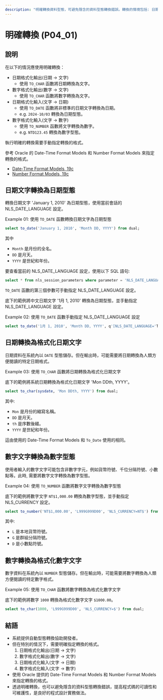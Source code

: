 ```yaml
---
description: "明確轉換資料型態，可避免隱含的資料型態轉換錯誤。轉換的情境包括: 日期格式化輸出(日期 -> 文字),  數字格式化輸出(數字 -> 文字), 日期格式化輸入(文字 -> 日期), 數字格式化輸入(文字 -> 數字)。"
---
```


# 明確轉換 (P04_01)

## 說明

在以下的情況應使用明確轉換：
- 日期格式化輸出(日期 -> 文字)
  - 使用 `TO_CHAR` 函數將日期轉換為文字。
- 數字格式化輸出(數字 -> 文字)
  - 使用 `TO_CHAR` 函數將數字轉換為文字。
- 日期格式化輸入(文字 -> 日期)
  - 使用 `TO_DATE` 函數將非標準的日期文字轉換為日期。
  - e.g. `2024-10/03` 轉換為日期型態。
- 數字格式化輸入(文字 -> 數字)
  - 使用 `TO_NUMBER` 函數將文字轉換為數字。
  - e.g. `NTD123.45` 轉換為數字型態。

執行明確的轉換需要手動指定轉換的格式。

參考 Oracle 的 Date-Time Format Models 和 Number Format Models 來指定轉換的格式。

- [Date-Time Format Models, 19c](https://docs.oracle.com/en/database/oracle/oracle-database/19/sqlrf/Format-Models.html#GUID-49B32A81-0904-433E-B7FE-51606672183A)
- [Number Format Models, 19c](https://docs.oracle.com/en/database/oracle/oracle-database/19/sqlrf/Format-Models.html#GUID-49B32A81-0904-433E-B7FE-51606672183A)


## 日期文字轉換為日期型態

轉換日期文字 'January 1, 2010' 為日期型態，使用當前會話的 NLS_DATE_LANGUAGE 設定。

Example 01: 使用 `TO_DATE` 函數轉換日期文字為日期型態
```sql
select to_date('January 1, 2010', 'Month DD, YYYY') from dual;
```
其中
- `Month` 是月份的全名。
- `DD` 是月天。
- `YYYY` 是世紀和年份。

要查看當前的 NLS_DATE_LANGUAGE 設定，使用以下 SQL 語句:
```sql
select * from nls_session_parameters where parameter = 'NLS_DATE_LANGUAGE';
```

`TO_DATE` 函數的第三個參數可手動指定 NLS_DATE_LANGUAGE 設定。

底下的範例將中文日期文字 '1月 1, 2010' 轉換為日期型態，並手動指定 NLS_DATE_LANGUAGE 設定。

Example 02: 使用 `TO_DATE` 函數手動指定 NLS_DATE_LANGUAGE 設定

```sql
select to_date('1月 1, 2010', 'Month DD, YYYY', q'[NLS_DATE_LANGUAGE='TRADITIONAL CHINESE']') from dual;
```

## 日期轉換為格式化日期文字

日期資料在系統內以 `DATE` 型態儲存。但在輸出時，可能需要將日期轉換為人類方便閱讀的特定日期格式。

Example 03: 使用 `TO_CHAR` 函數將日期轉換為格式化日期文字

底下的範例將系統日期轉換為格式化日期文字 'Mon DDth, YYYY'。
```sql
select to_char(sysdate, 'Mon DDth, YYYY') from dual;
```
其中:
- `Mon` 是月份的縮寫名稱。
- `DD` 是月天。
- `th` 是序數後綴。
- `YYYY` 是世紀和年份。

這由使用的 Date-Time Format Models 和 `To_Date` 使用的相同。

## 數字文字轉換為數字型態

使用者輸入的數字文字可能包含非數字字元，例如貨幣符號、千位分隔符號、小數點等。此時, 需要將數字文字轉換為數字型態。

Example 04: 使用 `TO_NUMBER` 函數將數字文字轉換為數字型態

底下的範例將數字文字 `NT$1,000.00` 轉換為數字型態，並手動指定 NLS_CURRENCY 設定。
```sql
select to_number('NT$1,000.00', 'L999G999D00', 'NLS_CURRENCY=NT$') from dual;
```
其中:
- `L` 是本地貨幣符號。
- `G` 是群組分隔符號。
- `D` 是小數點符號。

## 數字轉換為格式化數字文字

數字資料在系統內以 `NUMBER` 型態儲存。但在輸出時，可能需要將數字轉換為人類方便閱讀的特定數字格式。

Example 05: 使用 `TO_CHAR` 函數將數字轉換為格式化數字文字

底下的範例將數字 `1000` 轉換為格式化數字文字 `$1000.00`。
```sql
select to_char(1000, 'L999G999D00', 'NLS_CURRENCY=$') from dual;
```

## 結語

- 系統提供自動型態轉換協助開發者。
- 但在特別的情況下，需要明確指定轉換的格式。
  1. 日期格式化輸出(日期 -> 文字)
  2. 數字格式化輸出(數字 -> 文字)
  3. 日期格式化輸入(文字 -> 日期)
  4. 數字格式化輸入(文字 -> 數字)
- 使用 Oracle 提供的 Date-Time Format Models 和 Number Format Models 來指定轉換的格式。
- 透過明確轉換，也可以避免隱含的資料型態轉換錯誤，提高程式碼的可讀性和可維護性，是良好的程式設計實務做法。

